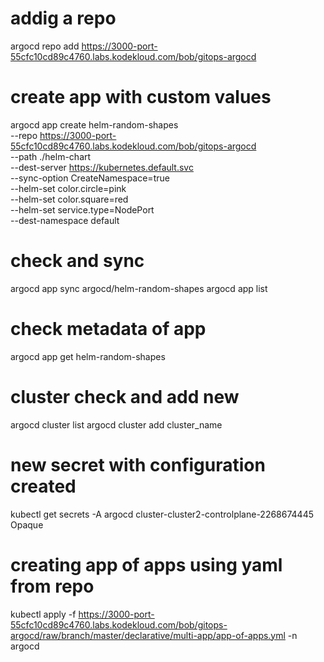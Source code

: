 # addig a repo
argocd repo add https://3000-port-55cfc10cd89c4760.labs.kodekloud.com/bob/gitops-argocd

# create app with custom values

argocd app create helm-random-shapes \
--repo https://3000-port-55cfc10cd89c4760.labs.kodekloud.com/bob/gitops-argocd \
--path ./helm-chart \
--dest-server https://kubernetes.default.svc \
--sync-option CreateNamespace=true \
--helm-set color.circle=pink \
--helm-set color.square=red \
--helm-set service.type=NodePort \
--dest-namespace default 

# check and sync
argocd app sync argocd/helm-random-shapes
argocd app list

# check metadata of app
argocd app get helm-random-shapes

# cluster check and add new
argocd cluster list
argocd cluster add cluster_name

# new secret with configuration created
kubectl get secrets -A
argocd        cluster-cluster2-controlplane-2268674445   Opaque 

# creating app of apps using yaml from repo
kubectl apply -f https://3000-port-55cfc10cd89c4760.labs.kodekloud.com/bob/gitops-argocd/raw/branch/master/declarative/multi-app/app-of-apps.yml -n argocd